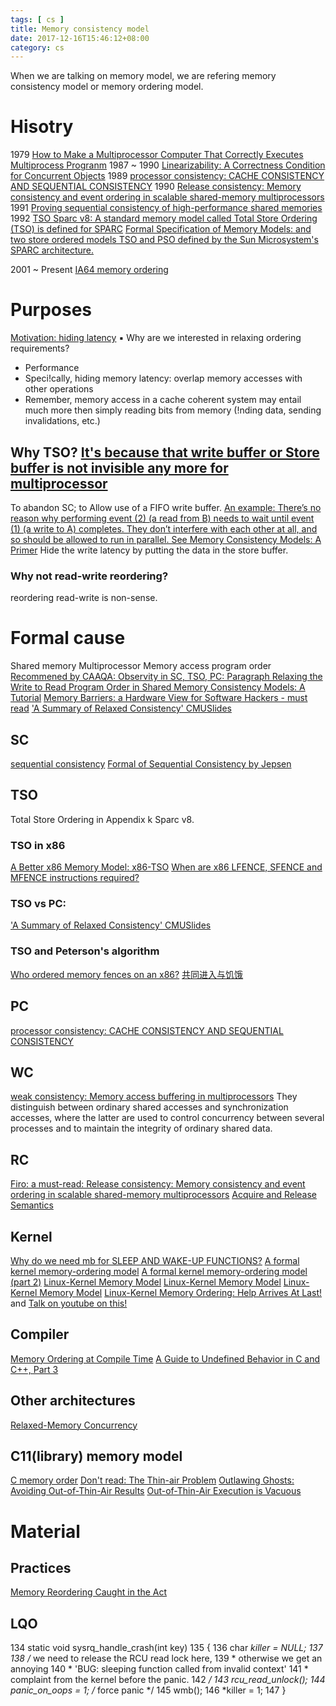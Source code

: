 ```yaml
---
tags: [ cs ] 
title: Memory consistency model
date: 2017-12-16T15:46:12+08:00 
category: cs
---
```


When we are talking on memory model, we are refering memory consistency model or memory ordering model.

# Hisotry
1979
[How to Make a Multiprocessor Computer That Correctly Executes Multiprocess Progranm](https://www.microsoft.com/en-us/research/uploads/prod/2016/12/How-to-Make-a-Multiprocessor-Computer-That-Correctly-Executes-Multiprocess-Programs.pdf)
1987 ~ 1990 
[Linearizability: A Correctness Condition for Concurrent Objects](https://cs.brown.edu/~mph/HerlihyW90/p463-herlihy.pdf)
1989
[processor consistency: CACHE CONSISTENCY AND SEQUENTIAL CONSISTENCY](http://citeseerx.ist.psu.edu/viewdoc/download?doi=10.1.1.8.3766&rep=rep1&type=pdf)
1990
[Release consistency: Memory consistency and event ordering in scalable shared-memory multiprocessors](https://dl.acm.org/citation.cfm?id=325102)
1991
[Proving sequential consistency of high-performance shared memories](https://dl.acm.org/citation.cfm?id=113406)
1992
[TSO Sparc v8: A standard memory model called Total Store Ordering (TSO) is defined for SPARC](https://www.gaisler.com/doc/sparcv8.pdf)
[Formal Specification of Memory Models: and two store ordered models TSO and PSO defined by the Sun Microsystem's SPARC architecture.](https://link.springer.com/chapter/10.1007/978-1-4615-3604-8_2)

2001 ~ Present
[IA64 memory ordering](https://www.youtube.com/watch?v=WUfvvFD5tAA)

# Purposes
[Motivation: hiding latency](https://www.cs.cmu.edu/afs/cs/academic/class/15418-s12/www/lectures/14_relaxedReview.pdf)
▪ Why are we interested in relaxing ordering requirements?
- Performance
- Speci!cally, hiding memory latency: overlap memory accesses with other operations
- Remember, memory access in a cache coherent system may entail much more then
simply reading bits from memory (!nding data, sending invalidations, etc.)
## Why TSO? [It's because that write buffer or Store buffer is not invisible any more for multiprocessor](https://www.cis.upenn.edu/~devietti/classes/cis601-spring2016/sc_tso.pdf)
To abandon SC; to Allow use of a FIFO write buffer.
[An example: There’s no reason why performing event (2) (a read from B) needs to wait until event (1) (a write to A) completes. They don’t interfere with each other at all, and so should be allowed to run in parallel. See Memory Consistency Models: A Primer](https://www.cs.utexas.edu/~bornholt/post/memory-models.html)
Hide the write latency by putting the data in the store buffer.
### Why not read-write reordering?
reordering read-write is non-sense.

# Formal cause
Shared memory
Multiprocessor
Memory access
program order
[Recommened by CAAQA: Observity in SC, TSO, PC: Paragraph Relaxing the Write to Read Program Order in Shared Memory Consistency Models: A Tutorial](https://www.hpl.hp.com/techreports/Compaq-DEC/WRL-95-7.pdf) 
[Memory Barriers: a Hardware View for Software Hackers - must read](http://www.rdrop.com/users/paulmck/scalability/paper/whymb.2010.06.07c.pdf)
['A Summary of Relaxed Consistency' CMU](http://15418.courses.cs.cmu.edu/spring2013/article/41)[Slides](https://www.cs.cmu.edu/afs/cs/academic/class/15418-s12/www/lectures/14_relaxedReview.pdf)
## SC
[sequential consistency](https://www.microsoft.com/en-us/research/uploads/prod/2016/12/How-to-Make-a-Multiprocessor-Computer-That-Correctly-Executes-Multiprocess-Programs.pdf)
[Formal of Sequential Consistency by Jepsen](https://jepsen.io/consistency/models/sequential#formally)

## TSO 
Total Store Ordering in Appendix k Sparc v8.
### TSO in x86
[A Better x86 Memory Model: x86-TSO](https://www.cl.cam.ac.uk/~pes20/weakmemory/x86tso-paper.tphols.pdf)
[When are x86 LFENCE, SFENCE and MFENCE instructions required?](https://stackoverflow.com/questions/27595595/when-are-x86-lfence-sfence-and-mfence-instructions-required)
### TSO vs PC: 
['A Summary of Relaxed Consistency' CMU](http://15418.courses.cs.cmu.edu/spring2013/article/41)[Slides](https://www.cs.cmu.edu/afs/cs/academic/class/15418-s12/www/lectures/14_relaxedReview.pdf)
### TSO and Peterson's algorithm
[Who ordered memory fences on an x86?](https://bartoszmilewski.com/2008/11/05/who-ordered-memory-fences-on-an-x86/)
[共同进入与饥饿](https://www.cnblogs.com/caidi/p/6708789.html)

## PC
[processor consistency: CACHE CONSISTENCY AND SEQUENTIAL CONSISTENCY](http://citeseerx.ist.psu.edu/viewdoc/download?doi=10.1.1.8.3766&rep=rep1&type=pdf)

## WC
[weak consistency: Memory access buffering in multiprocessors](https://people.eecs.berkeley.edu/~kubitron/cs252/handouts/oldquiz/p434-dubois.pdf)
They distinguish between ordinary shared accesses and synchronization accesses, where the latter are used to control concurrency
between several processes and to maintain the integrity of ordinary shared data.

## RC
[Firo: a must-read: Release consistency: Memory consistency and event ordering in scalable shared-memory multiprocessors](https://dl.acm.org/citation.cfm?id=325102)
[Acquire and Release Semantics](https://preshing.com/20120913/acquire-and-release-semantics/)

## Kernel
[Why do we need mb for SLEEP AND WAKE-UP FUNCTIONS?](https://www.kernel.org/doc/Documentation/memory-barriers.txt)
[A formal kernel memory-ordering model](https://lwn.net/Articles/718628/)
[A formal kernel memory-ordering model (part 2)](https://lwn.net/Articles/720550/)
[Linux-Kernel Memory Model](http://www.open-std.org/jtc1/sc22/wg21/docs/papers/2015/n4374.html)
[Linux-Kernel Memory Model](http://www.open-std.org/jtc1/sc22/wg21/docs/papers/2017/p0124r4.html)
[Linux-Kernel Memory Model](http://www.open-std.org/jtc1/sc22/wg21/docs/papers/2018/p0124r6.html)
[Linux-Kernel Memory Ordering: Help Arrives At Last!](http://events.linuxfoundation.org/sites/events/files/slides/LinuxMM.2016.09.19a.LCE_.pdf) and [Talk on youtube on this!](https://www.youtube.com/watch?v=ULFytshTvIY)
## Compiler
[Memory Ordering at Compile Time](http://preshing.com/20120625/memory-ordering-at-compile-time/)
[A Guide to Undefined Behavior in C and C++, Part 3](https://blog.regehr.org/archives/232)

## Other architectures
[Relaxed-Memory Concurrency](http://www.cl.cam.ac.uk/~pes20/weakmemory/)

## C11(library) memory model
[C memory order](http://en.cppreference.com/w/c/atomic/memory_order)
[Don't read: The Thin-air Problem](https://www.cl.cam.ac.uk/~pes20/cpp/notes42.html)
[Outlawing Ghosts: Avoiding Out-of-Thin-Air Results](https://static.googleusercontent.com/media/research.google.com/en//pubs/archive/42967.pdf)
[Out-of-Thin-Air Execution is Vacuous](http://www.open-std.org/jtc1/sc22/wg21/docs/papers/2015/n4375.html)

# Material
## Practices
[Memory Reordering Caught in the Act](http://preshing.com/20120515/memory-reordering-caught-in-the-act/)

## LQO
 134 static void sysrq_handle_crash(int key)
 135 {
 136         char *killer = NULL;
 137 
 138         /* we need to release the RCU read lock here,
 139          * otherwise we get an annoying
 140          * 'BUG: sleeping function called from invalid context'
 141          * complaint from the kernel before the panic.
 142          */
 143         rcu_read_unlock();
 144         panic_on_oops = 1;      /* force panic */
 145         wmb();
 146         *killer = 1;
 147 }
